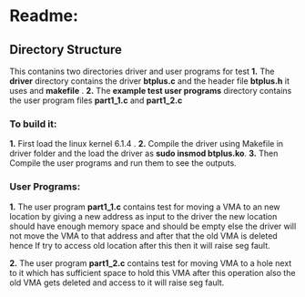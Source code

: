 # Readme:
## Directory Structure
This contanins two directories driver and user programs for test
**1.** The **driver** directory contains the driver **btplus.c** and the header file **btplus.h** it uses and **makefile** .
**2.** The **example test user programs** directory contains the user program files **part1_1.c** and **part1_2.c**

### To build it:
**1.** First load the linux kernel 6.1.4 .
**2.** Compile the driver using Makefile in driver folder and the load the driver as **sudo insmod btplus.ko**.
**3.** Then Compile the user programs and run them to see the outputs.

### User Programs:
**1.** The user program **part1_1.c** contains test for moving a VMA to an new location by giving a new address as input to the driver the new location should have enough memory space and should be empty else the driver will not move the VMA to that address and after that the old VMA is deleted hence If try to access old location after this then it will raise seg fault.



**2.** The user program **part1_2.c** contains test for moving VMA to a hole next to it which has sufficient space to hold this VMA after this operation also the old VMA gets deleted and access to it will raise seg fault.
